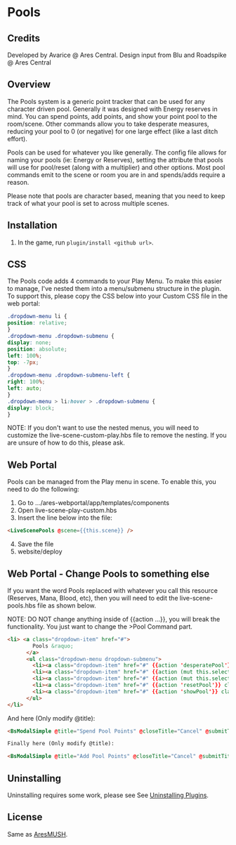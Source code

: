 # Pools

## Credits
Developed by Avarice @ Ares Central. Design input from Blu and Roadspike @ Ares Central

## Overview

The Pools system is a generic point tracker that can be used for any character driven pool. Generally it was designed with Energy reserves in mind. You can spend points, add points, and show your point pool to the room/scene. Other commands allow you to take desperate measures, reducing your pool to 0 (or negative) for one large effect (like a last ditch effort). 

Pools can be used for whatever you like generally. The config file allows for naming your pools (ie: Energy or Reserves), setting the attribute that pools will use for pool/reset (along with a multiplier) and other options. Most pool commands emit to the scene or room you are in and spends/adds require a reason. 

Please note that pools are character based, meaning that you need to keep track of what your pool is set to across multiple scenes.

## Installation

1. In the game, run `plugin/install <github url>`.

## CSS

The Pools code adds 4 commands to your Play Menu. To make this easier to manage, I've nested them into a menu/submenu structure in the plugin. To support this, please copy the CSS below into your Custom CSS file in the web portal:

``` CSS
.dropdown-menu li {
position: relative;
}
.dropdown-menu .dropdown-submenu {
display: none;
position: absolute;
left: 100%;
top: -7px;
}
.dropdown-menu .dropdown-submenu-left {
right: 100%;
left: auto;
}
.dropdown-menu > li:hover > .dropdown-submenu {
display: block;
}
```
NOTE: If you don't want to use the nested menus, you will need to customize the live-scene-custom-play.hbs file to remove the nesting. If you are unsure of how to do this, please ask.

## Web Portal

Pools can be managed from the Play menu in scene. To enable this, you need to do the following:

1. Go to .../ares-webportal/app/templates/components
2. Open live-scene-play-custom.hbs
3. Insert the line below into the file:

``` HTML
<LiveScenePools @scene={{this.scene}} />
```

4. Save the file
5. website/deploy

## Web Portal - Change Pools to something else

If you want the word Pools replaced with whatever you call this resource (Reserves, Mana, Blood, etc), then you will need to edit the live-scene-pools.hbs file as shown below. 

NOTE: DO NOT change anything inside of {{action ...}}, you will break the functionality. You just want to change the >Pool Command</a> part.

``` html
<li> <a class="dropdown-item" href="#">
        Pools &raquo;
      </a>
      <ul class="dropdown-menu dropdown-submenu">
        <li><a class="dropdown-item" href="#" {{action 'desperatePool'}} class="dropdown-item">Pool: Desperate</a></li>
        <li><a class="dropdown-item" href="#" {{action (mut this.selectSpendPool) true}} class="dropdown-item">Spend Pool</a></li>
        <li><a class="dropdown-item" href="#" {{action (mut this.selectAddPool) true}} class="dropdown-item">Add Pool</a></li>
        <li><a class="dropdown-item" href="#" {{action 'resetPool'}} class="dropdown-item">Reset Pool</a></li>
        <li><a class="dropdown-item" href="#" {{action 'showPool'}} class="dropdown-item">Show Pool</a></li>
      </ul>
</li>
```


And here (Only modify @title):

``` HTML
<BsModalSimple @title="Spend Pool Points" @closeTitle="Cancel" @submitTitle="Spend" @size={{null}} @fade={{true}} @open={{this.selectSpendPool}} @onSubmit={{action "spendPool"}} @onHide={{action (mut this.selectSpendPool) false}}>

Finally here (Only modify @title):

<BsModalSimple @title="Add Pool Points" @closeTitle="Cancel" @submitTitle="Add" @size={{null}} @fade={{true}} @open={{this.selectAddPool}} @onSubmit={{action "addPool"}} @onHide={{action (mut this.selectAddPool) false}}>
```

## Uninstalling

Uninstalling requires some work, please see See [Uninstalling Plugins](https://www.aresmush.com/tutorials/code/extras.html#uninstalling-plugins).

## License

Same as [AresMUSH](https://aresmush.com/license).
